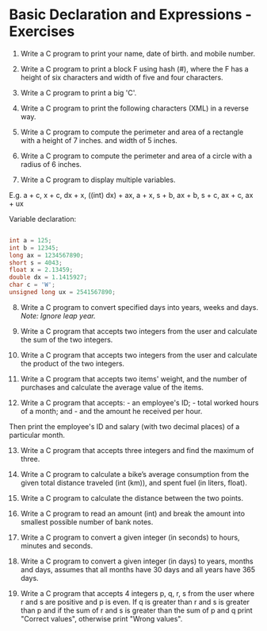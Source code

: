 # Basic Declaration and Expressions - Exercises

1. Write a C program to print your name, date of birth. and mobile number.

2. Write a C program to print a block F using hash (#), where the F has a height of six characters and width of five and four characters.

3. Write a C program to print a big 'C'.

4. Write a C program to print the following characters (XML) in a reverse way.

5. Write a C program to compute the perimeter and area of a rectangle with a height of 7 inches. and width of 5 inches.

6. Write a C program to compute the perimeter and area of a circle with a radius of 6 inches.

7. Write a C program to display multiple variables.

E.g. a + c, x + c, dx + x, ((int) dx) + ax, a + x, s + b, ax + b, s + c, ax + c, ax + ux

Variable declaration:

```c

int a = 125;
int b = 12345;
long ax = 1234567890;
short s = 4043;
float x = 2.13459;
double dx = 1.1415927;
char c = 'W';
unsigned long ux = 2541567890;

```

8. Write a C program to convert specified days into years, weeks and days. _Note: Ignore leap year._

9. Write a C program that accepts two integers from the user and calculate the sum of the two integers.

10. Write a C program that accepts two integers from the user and calculate the product of the two integers.

11. Write a C program that accepts two items' weight, and the number of purchases and calculate the average value of the items.

12. Write a C program that accepts:
        - an employee's ID;
        - total worked hours of a month; and
        - and the amount he received per hour.

Then print the employee's ID and salary (with two decimal places) of a particular month.

13. Write a C program that accepts three integers and find the maximum of three.

14. Write a C program to calculate a bike’s average consumption from the given total distance traveled (int (km)), and spent fuel (in liters, float).

15. Write a C program to calculate the distance between the two points.

16. Write a C program to read an amount (int) and break the amount into smallest possible number of bank notes.


17. Write a C program to convert a given integer (in seconds) to hours, minutes and seconds.

18. Write a C program to convert a given integer (in days) to years, months and days, assumes that all months have 30 days and all years have 365 days.

19. Write a C program that accepts 4 integers p, q, r, s from the user where r and s are positive and p is even. If q is greater than r and s is greater than p and if the sum of r and s is greater than the sum of p and q print "Correct values", otherwise print "Wrong values".
